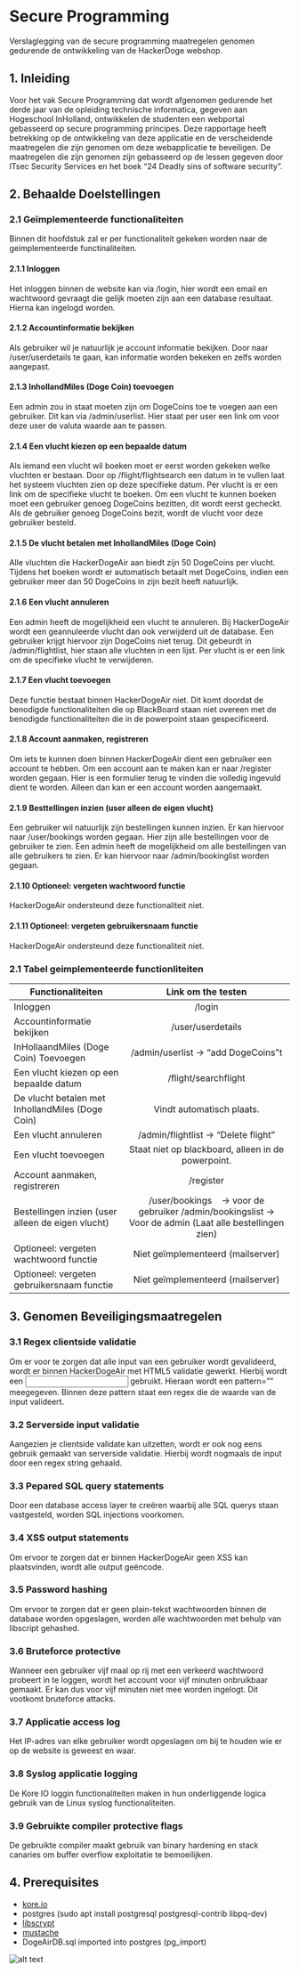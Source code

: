 # Secure Programming 
Verslaglegging van de secure programming maatregelen genomen gedurende de ontwikkeling van de HackerDoge webshop.

## 1.	Inleiding
Voor het vak Secure Programming dat wordt afgenomen gedurende het derde jaar van de opleiding technische informatica, gegeven aan Hogeschool InHolland, ontwikkelen de studenten een webportal gebasseerd op secure programming principes.
Deze rapportage heeft betrekking op de ontwikkeling van deze applicatie en de verscheidende maatregelen die zijn genomen om deze webapplicatie te beveiligen.
De maatregelen die zijn genomen zijn gebasseerd op de lessen gegeven door ITsec Security Services en het boek “24 Deadly sins of software security”.	

## 2.	Behaalde Doelstellingen	
### 2.1 Geïmplementeerde functionaliteiten	
Binnen dit hoofdstuk zal er per functionaliteit gekeken worden naar de geimplementeerde functinaliteiten.

#### 2.1.1 Inloggen
Het inloggen binnen de website kan via /login, hier wordt een email en wachtwoord gevraagt die gelijk moeten zijn aan een database resultaat. Hierna kan ingelogd worden.
	
#### 2.1.2 Accountinformatie bekijken	
Als gebruiker wil je natuurlijk je account informatie bekijken. Door naar /user/userdetails te gaan, kan informatie worden bekeken en zelfs worden aangepast.

#### 2.1.3 InhollandMiles (Doge Coin) toevoegen	
Een admin zou in staat moeten zijn om DogeCoins toe te voegen aan een gebruiker. Dit kan via /admin/userlist. Hier staat per user een link om voor deze user de valuta waarde aan te passen.

#### 2.1.4 Een vlucht kiezen op een bepaalde datum
Als iemand een vlucht wil boeken moet er eerst worden gekeken welke vluchten er bestaan. Door op /flight/flightsearch een datum in te vullen laat het systeem vluchten zien op deze specifieke datum. Per vlucht is er een link om de specifieke vlucht te boeken. Om een vlucht te kunnen boeken moet een gebruiker genoeg DogeCoins bezitten, dit wordt eerst gecheckt. Als de gebruiker genoeg DogeCoins bezit, wordt de vlucht voor deze gebruiker besteld.
	
#### 2.1.5 De vlucht betalen met InhollandMiles (Doge Coin)	
Alle vluchten die HackerDogeAir aan biedt zijn 50 DogeCoins per vlucht. Tijdens het boeken wordt er automatisch betaalt met DogeCoins, indien een gebruiker meer dan 50 DogeCoins in zijn bezit heeft natuurlijk.

#### 2.1.6 Een vlucht annuleren	
Een admin heeft de mogelijkheid een vlucht te annuleren. Bij HackerDogeAir wordt een geannuleerde vlucht dan ook verwijderd uit de database. Een gebruiker krijgt hiervoor zijn DogeCoins niet terug. Dit gebeurdt in /admin/flightlist, hier staan alle vluchten in een lijst. Per vlucht is er een link om de specifieke vlucht te verwijderen.

#### 2.1.7 Een vlucht toevoegen	
Deze functie bestaat binnen HackerDogeAir niet. Dit komt doordat de benodigde functionaliteiten die op BlackBoard staan niet overeen met de benodigde functionaliteiten die in de powerpoint staan gespecificeerd.

#### 2.1.8 Account aanmaken, registreren	
Om iets te kunnen doen binnen HackerDogeAir dient een gebruiker een account te hebben. Om een account aan te maken kan er naar /register worden gegaan. Hier is een formulier terug te vinden die volledig ingevuld dient te worden. Alleen dan kan er een account worden aangemaakt.

#### 2.1.9 Besttellingen inzien (user alleen de eigen vlucht)	
Een gebruiker wil natuurlijk zijn bestellingen kunnen inzien. Er kan hiervoor naar /user/bookings worden gegaan. Hier zijn alle bestellingen voor de gebruiker te zien. Een admin heeft de mogelijkheid om alle bestellingen van alle gebruikers te zien. Er kan hiervoor naar /admin/bookinglist worden gegaan.

#### 2.1.10 Optioneel: vergeten wachtwoord functie
HackerDogeAir ondersteund deze functionaliteit niet.
	
#### 2.1.11 Optioneel: vergeten gebruikersnaam functie	
HackerDogeAir ondersteund deze functionaliteit niet.

### 2.1 Tabel geimplementeerde functionliteiten

| Functionaliteiten        	| Link om the testen|
| ------------- 		|:-------------:|
| Inloggen     			| /login |
| Accountinformatie bekijken    | /user/userdetails |
| InHollaandMiles (Doge Coin) Toevoegen | /admin/userlist -> “add DogeCoins”t |
|Een vlucht kiezen op een bepaalde datum| /flight/searchflight |
|De vlucht betalen met InhollandMiles (Doge Coin)| Vindt automatisch plaats. |
|Een vlucht annuleren| /admin/flightlist -> “Delete flight” |
|Een vlucht toevoegen| Staat niet op blackboard, alleen in de powerpoint.  |
|Account aanmaken, registreren| /register |
|Bestellingen inzien (user alleen de eigen vlucht)| /user/bookings    -> voor de gebruiker /admin/bookingslist -> Voor de admin (Laat alle bestellingen zien)|
|Optioneel: vergeten wachtwoord functie| Niet geïmplementeerd (mailserver) |
|Optioneel: vergeten gebruikersnaam functie| Niet geïmplementeerd (mailserver) |

## 3. Genomen Beveiligingsmaatregelen	
### 3.1 Regex clientside validatie	
Om er voor te zorgen dat alle input van een gebruiker wordt gevalideerd, wordt er binnen HackerDogeAir met HTML5 validatie gewerkt. Hierbij wordt een <input> gebruikt. Hieraan wordt een pattern=”” meegegeven. Binnen deze pattern staat een regex die de waarde van de input valideert.

### 3.2 Serverside input validatie	
Aangezien je clientside validate kan uitzetten, wordt er ook nog eens gebruik gemaakt van serverside validatie. Hierbij wordt nogmaals de input door een regex string gehaald.

### 3.3 Pepared SQL query statements	
Door een database access layer te creëren waarbij alle SQL querys staan vastgesteld, worden SQL injections voorkomen.

### 3.4 XSS output statements	
Om ervoor te zorgen dat er binnen HackerDogeAir geen XSS kan plaatsvinden, wordt alle output geëncode.

### 3.5 Password hashing	
Om ervoor te zorgen dat er geen plain-tekst wachtwoorden binnen de database worden opgeslagen, worden alle wachtwoorden met behulp van libscript gehashed.

### 3.6 Bruteforce protective	
Wanneer een gebruiker vijf maal op rij met een verkeerd wachtwoord probeert in te loggen, wordt het account voor vijf minuten onbruikbaar gemaakt. Er kan dus voor vijf minuten niet mee worden ingelogt. Dit vootkomt bruteforce attacks.

### 3.7 Applicatie access log	
Het IP-adres van elke gebruiker wordt opgeslagen om bij te houden wie er op de website is geweest en waar.

### 3.8 Syslog applicatie logging	
De Kore IO loggin functionaliteiten maken in hun onderliggende logica gebruik van de Linux syslog functionaliteiten.

### 3.9 Gebruikte compiler protective flags	
De gebruikte compiler maakt gebruik van binary hardening en stack canaries om buffer overflow exploitatie te bemoeilijken.

## 4. Prerequisites
  * [kore.io](https://github.com/jorisvink/kore)
  * postgres (sudo apt install postgresql postgresql-contrib libpq-dev)
  * [libscrypt](https://github.com/technion/libscrypt)
  * [mustache](https://github.com/x86-64/mustache-c)
  * DogeAirDB.sql imported into postgres (pg_import)
  
  ![alt text](https://github.com/LarsGardien/HackerDogeAir/blob/master/assets/images/froggo.gif "Logo Title Text 1")

